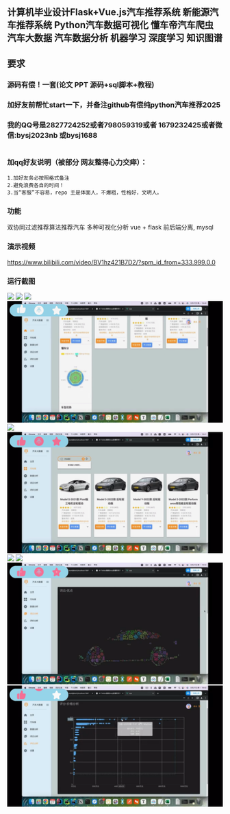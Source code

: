 ## 计算机毕业设计Flask+Vue.js汽车推荐系统 新能源汽车推荐系统 Python汽车数据可视化 懂车帝汽车爬虫 汽车大数据 汽车数据分析 机器学习 深度学习 知识图谱

## 要求
### 源码有偿！一套(论文 PPT 源码+sql脚本+教程)

### 
### 加好友前帮忙start一下，并备注github有偿纯python汽车推荐2025
### 我的QQ号是2827724252或者798059319或者 1679232425或者微信:bysj2023nb 或bysj1688

# 

### 加qq好友说明（被部分 网友整得心力交瘁）：
    1.加好友务必按照格式备注
    2.避免浪费各自的时间！
    3.当“客服”不容易，repo 主是体面人，不爆粗，性格好，文明人。
	
	
### 功能

双协同过滤推荐算法推荐汽车
多种可视化分析
vue + flask 前后端分离, mysql


### 演示视频
https://www.bilibili.com/video/BV1hz421B7D2/?spm_id_from=333.999.0.0


### 运行截图
![](1.png)
![](2.png)
![](3.png)
![](4.png)
![](5.png)
![](6.png)
![](7.png)
![](8.png)
![](9.png)
![](10.png)



